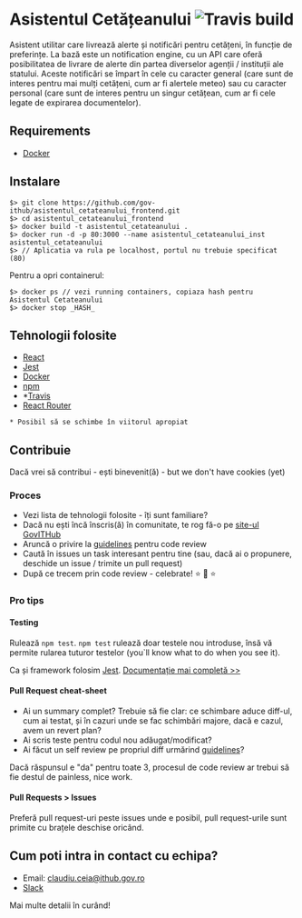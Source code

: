 # Asistentul Cetățeanului ![Travis build](https://travis-ci.org/gov-ithub/asistentul_cetateanului_frontend.svg?branch=master)

Asistent utilitar care livrează alerte și notificări pentru cetățeni, în funcție de preferințe. La bază este un notification engine, cu un API care oferă posibilitatea de livrare de alerte din partea diverselor agenții / instituții ale statului. Aceste notificări se împart în cele cu caracter general (care sunt de interes pentru mai mulți cetățeni, cum ar fi alertele meteo) sau cu caracter personal (care sunt de interes pentru un singur cetățean, cum ar fi cele legate de expirarea documentelor).

## Requirements 
- [Docker](https://docs.docker.com/engine/installation/)

## Instalare

```
$> git clone https://github.com/gov-ithub/asistentul_cetateanului_frontend.git
$> cd asistentul_cetateanului_frontend
$> docker build -t asistentul_cetateanului .
$> docker run -d -p 80:3000 --name asistentul_cetateanului_inst asistentul_cetateanului
$> // Aplicatia va rula pe localhost, portul nu trebuie specificat (80)
```

Pentru a opri containerul:
```
$> docker ps // vezi running containers, copiaza hash pentru Asistentul Cetateanului
$> docker stop _HASH_
```

## Tehnologii folosite
- [React](https://facebook.github.io/react/)
- [Jest](https://facebook.github.io/jest/)
- [Docker](https://docs.docker.com/engine/installation/)
- [npm](https://github.com/npm/npm)
- *[Travis](https://travis-ci.org/) 
- [React Router](https://github.com/ReactTraining/react-router)

```* Posibil să se schimbe în viitorul apropiat```
 
## Contribuie

Dacă vrei să contribui - ești binevenit(ă) - but we don't have cookies (yet) 

### Proces
- Vezi lista de tehnologii folosite - îți sunt familiare?
- Dacă nu ești încă înscris(ă) în comunitate, te rog fă-o pe [site-ul GovITHub](http://ithub.gov.ro/formular-de-aplicatie/)
- Aruncă o privire la [guidelines](https://github.com/gov-ithub/guidelines/blob/master/CODE_REVIEW.md) pentru code review 
- Caută în issues un task interesant pentru tine (sau, dacă ai o propunere, deschide un issue / trimite un pull request)
- După ce trecem prin code review - celebrate! :star: :star2: :star:

### Pro tips

#### Testing
Rulează `npm test`. `npm test` rulează doar testele nou introduse, însă vă permite rularea tuturor testelor (you`ll know what to do when you see it). 

Ca și framework folosim [Jest](https://facebook.github.io/jest/). [Documentație mai completă >>](https://github.com/facebookincubator/create-react-app/blob/master/packages/react-scripts/template/README.md#running-tests)

#### Pull Request cheat-sheet
- Ai un summary complet? Trebuie să fie clar: ce schimbare aduce diff-ul, cum ai testat, și în cazuri unde se fac schimbări majore, dacă e cazul, avem un revert plan?
- Ai scris teste pentru codul nou adăugat/modificat? 
- Ai făcut un self review pe propriul diff urmărind [guidelines](https://github.com/gov-ithub/guidelines/blob/master/CODE_REVIEW.md)?

Dacă răspunsul e "da" pentru toate 3, procesul de code review ar trebui să fie destul de painless, nice work.

#### Pull Requests > Issues
Preferă pull request-uri peste issues unde e posibil, pull request-urile sunt primite cu brațele deschise oricând.  

## Cum poti intra in contact cu echipa?
- Email: claudiu.ceia@ithub.gov.ro
- [Slack](https://govithub.slack.com/messages/asist_cetatean/details/) 


Mai multe detalii în curând! 
